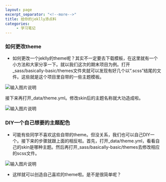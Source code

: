 ```yaml
---
layout: page
excerpt_separator: "<!--more-->"
title: 给你的jeklly添点料
categories:
     - 学习笔记
---
```

### 如何更改theme
- 如何更改一个jeklly的theme呢？其实不一定要去下载模板，在这里就有一个小方法和大家分享一下。就以我们这次的期末项目为例。打开_sass/basically-basic/themes文件夹就可以发现有好几个以“.scss”结尾的文件。这些就是这个项目里自带的一些主题模板。

![输入图片说明](https://gitee.com/limiaohuang/Mywebsite/raw/gh-pages/assets/images/%E6%95%99%E7%A8%8B2.PNG)

接下来再打开_data/theme.yml。修改skin后的主题名称就大功造成啦。

![输入图片说明](https://gitee.com/limiaohuang/Mywebsite/raw/gh-pages/assets/images/%E6%95%99%E7%A8%8B1.PNG)

### DIY一个自己想要的主题配色
- 可能有些同学不喜欢这些自带的theme。但没关系，我们也可以自己DIY一个。接下来的步骤就跟上面的相反啦。首先，打开_data/theme.yml，看看自己的skin是哪种主题。然后再打开_sass/basically-basic/themes去修改相应的scss文件。

![输入图片说明](https://gitee.com/limiaohuang/Mywebsite/raw/gh-pages/assets/images/%E6%95%99%E7%A8%8B3.PNG)

- 这样就可以创造自己喜欢的theme啦。是不是很简单呢？